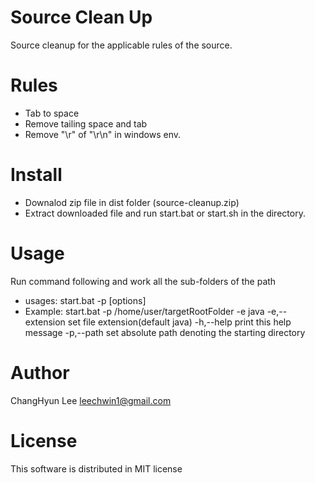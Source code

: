 # Source Clean Up
Source cleanup for the applicable rules of the source.

# Rules
- Tab to space
- Remove tailing space and tab
- Remove "\r" of "\r\n" in windows env.

# Install
- Downalod zip file in dist folder (source-cleanup.zip)
- Extract downloaded file and run start.bat or start.sh in the directory.

# Usage
Run command following and work all the sub-folders of the path

- usages: start.bat -p <absolute path> [options]
- Example: start.bat -p /home/user/targetRootFolder -e java
 -e,--extension <arg>   set file extension(default java)
 -h,--help              print this help message
 -p,--path <arg>        set absolute path denoting the starting directory

# Author
 ChangHyun Lee <leechwin1@gmail.com>

# License
This software is distributed in MIT license
